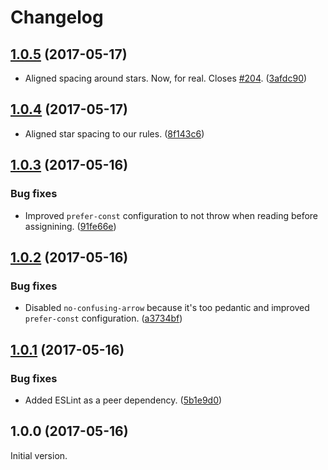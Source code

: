 Changelog
=========

## [1.0.5](https://github.com/ckeditor/ckeditor5-dev/compare/eslint-config-ckeditor5@1.0.4...eslint-config-ckeditor5@1.0.5) (2017-05-17)

* Aligned spacing around stars. Now, for real. Closes [#204](https://github.com/ckeditor/ckeditor5-dev/issues/204). ([3afdc90](https://github.com/ckeditor/ckeditor5-dev/commit/3afdc90))


## [1.0.4](https://github.com/ckeditor/ckeditor5-dev/compare/eslint-config-ckeditor5@1.0.3...eslint-config-ckeditor5@1.0.4) (2017-05-17)

* Aligned star spacing to our rules. ([8f143c6](https://github.com/ckeditor/ckeditor5-dev/commit/8f143c6))


## [1.0.3](https://github.com/ckeditor/ckeditor5-dev/compare/eslint-config-ckeditor5@1.0.2...eslint-config-ckeditor5@1.0.3) (2017-05-16)

### Bug fixes

* Improved `prefer-const` configuration to not throw when reading before assignining. ([91fe66e](https://github.com/ckeditor/ckeditor5-dev/commit/91fe66e))


## [1.0.2](https://github.com/ckeditor/ckeditor5-dev/compare/eslint-config-ckeditor5@1.0.1...eslint-config-ckeditor5@1.0.2) (2017-05-16)

### Bug fixes

* Disabled `no-confusing-arrow` because it's too pedantic and improved `prefer-const` configuration. ([a3734bf](https://github.com/ckeditor/ckeditor5-dev/commit/a3734bf))


## [1.0.1](https://github.com/ckeditor/ckeditor5-dev/compare/eslint-config-ckeditor5@1.0.0...eslint-config-ckeditor5@1.0.1) (2017-05-16)

### Bug fixes

* Added ESLint as a peer dependency. ([5b1e9d0](https://github.com/ckeditor/ckeditor5-dev/commit/5b1e9d0))


## 1.0.0 (2017-05-16)

Initial version.
